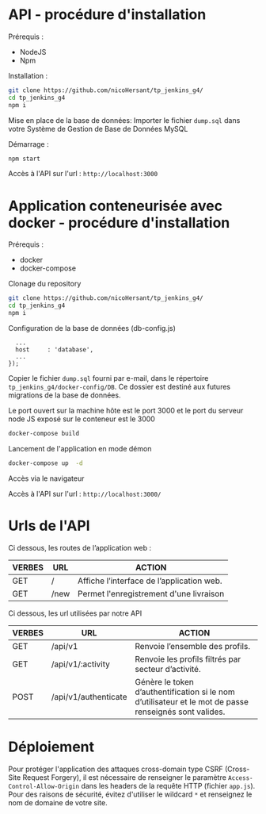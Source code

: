# API - procédure d'installation

Prérequis :
- NodeJS
- Npm

Installation :

```bash
git clone https://github.com/nicoHersant/tp_jenkins_g4/
cd tp_jenkins_g4
npm i
```
Mise en place de la base de données:
Importer le fichier ```dump.sql``` dans votre Système de Gestion de Base de Données MySQL

Démarrage :

```bash
npm start
```

Accès à l'API sur l'url : `http://localhost:3000`


# Application conteneurisée avec docker - procédure d'installation

Prérequis :
- docker
- docker-compose

Clonage du repository

```bash
git clone https://github.com/nicoHersant/tp_jenkins_g4/
cd tp_jenkins_g4
npm i
```
Configuration de la base de données (db-config.js)
``` const db  = mysql.createPool({
  ...
  host     : 'database',
  ...
});
```
Copier le fichier ```dump.sql``` fourni par e-mail, dans le répertoire ```tp_jenkins_g4/docker-config/DB```.
Ce dossier est destiné aux futures migrations de la base de données.

Le port ouvert sur la machine hôte est le port 3000 et le port du serveur node JS exposé sur le conteneur est le 3000

```bash
docker-compose build
```

Lancement de l'application en mode démon

```bash
docker-compose up  -d
```

Accès via le navigateur

Accès à l'API sur l'url : ``` http://localhost:3000/ ```

# Urls de l'API

Ci dessous, les routes de l’application web :

| VERBES      | URL                     | ACTION                                                                |
|-------------|-------------------------|-----------------------------------------------------------------------|
| GET         |    /                    | Affiche l’interface de l’application web.                             |
| GET         |    /new                 | Permet l'enregistrement d'une livraison                            |


Ci dessous, les url utilisées par notre API

| VERBES      | URL                     | ACTION                                                                |
|-------------|-------------------------|-----------------------------------------------------------------------|
| GET         |    /api/v1              | Renvoie l’ensemble des profils.                             |
| GET         |    /api/v1/:activity    | Renvoie les profils filtrés par secteur d’activité.|
| POST        |    /api/v1/authenticate | Génère le token d’authentification si le nom d’utilisateur et le mot de passe renseignés sont valides.              |


# Déploiement

Pour protéger l'application des attaques cross-domain type CSRF (Cross-Site Request Forgery), il est nécessaire de renseigner
le paramètre ```Access-Control-Allow-Origin``` dans les headers de la requête HTTP (fichier ```app.js```). Pour des raisons de sécurité, évitez d'utiliser le wildcard ```*``` et renseignez le nom de domaine de votre site.

